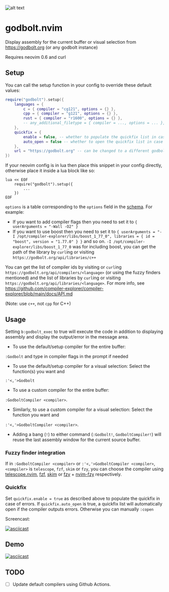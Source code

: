 ![alt text](https://user-images.githubusercontent.com/36493671/143468676-089f623f-f913-4af6-bc78-dbfaa1e92c69.png)


# godbolt.nvim

Display assembly for the current buffer or visual selection from https://godbolt.org (or any godbolt instance)

Requires neovim 0.6 and curl

## Setup
You can call the setup function in your config to override these default values:

```lua
require("godbolt").setup({
    languages = {
        c = { compiler = "cg121", options = {} },
        cpp = { compiler = "g121", options = {} },
        rust = { compiler = "r1600", options = {} },
        -- any_additional_filetype = { compiler = ..., options = ... },
    },
    quickfix = {
        enable = false, -- whether to populate the quickfix list in case of errors
        auto_open = false -- whether to open the quickfix list in case of errors
    },
    url = "https://godbolt.org" -- can be changed to a different godbolt instance
})
```

If your neovim config is in lua then place this snippet in your config directly, otherwise place it inside a lua block like so:
```vim
lua << EOF
    require("godbolt").setup({
        ...
    })
EOF
```

`options` is a table corresponding to the `options` field in the [schema](https://github.com/compiler-explorer/compiler-explorer/blob/main/docs/API.md#post-apicompilercompiler-idcompile---perform-a-compilation). For example:

 - If you want to add compiler flags then you need to set it to `{ userArguments = "-Wall -O2" }`
 - If you want to use boost then you need to set it to `{ userArguments = "-I /opt/compiler-explorer/libs/boost_1_77_0", libraries = { id = "boost", version = "1.77.0" } }` and so on. `-I /opt/compiler-explorer/libs/boost_1_77_0` was for including boost, you can get the path of the library by `curl`ing or visiting `https://godbolt.org/api/libraries/c++`

You can get the list of compiler ids by visiting or `curl`ing `https://godbolt.org/api/compilers/<language>` (or using the fuzzy finders mentioned) and the list of libraries by `curl`ing or visiting `https://godbolt.org/api/libraries/<language>`. For more info, see https://github.com/compiler-explorer/compiler-explorer/blob/main/docs/API.md

(Note: use `c++`, not `cpp` for C++)


## Usage

  Setting `b:godbolt_exec` to true will execute the code in addition to displaying assembly and display the output/error in the message area.

 - To use the default/setup compiler for the entire buffer:

  `:Godbolt` and type in compiler flags in the prompt if needed
 - To use the default/setup compiler for a visual selection: Select the function(s) you want and

  `:'<,'>Godbolt`
 - To use a custom compiler for the entire buffer:

  `:GodboltCompiler <compiler>`.

 - Similarly, to use a custom compiler for a visual selection: Select the function you want and

  `:'<,'>GodboltCompiler <compiler>`.

 - Adding a bang (`!`) to either command (`:Godbolt!`, `GodboltCompiler!`) will reuse the last assembly window for the current source buffer.

### Fuzzy finder integration

If in `:GodboltCompiler <compiler>` or `:'<,'>GodboltCompiler <compiler>`, `<compiler>` is `telescope`, `fzf`, `skim` or `fzy`, you can choose the compiler using [telescope.nvim](https://github.com/nvim-telescope/telescope.nvim), [fzf](https://github.com/junegunn/fzf), [skim](https://github.com/lotabout/skim) or [fzy](https://github.com/jhawthorn/fzy) + [nvim-fzy](https://github.com/mfussenegger/nvim-fzy) respectively.

### Quickfix
Set `quickfix.enable = true` as described above to populate the quickfix in case of errors.
If `quickfix.auto_open` is true, a quickfix list will automatically open if the compiler outputs errors. Otherwise you can manually `:copen`

Screencast:

[![asciicast](https://asciinema.org/a/ChS7h6JM2vrco2Y71tVKb4tg3.svg)](https://asciinema.org/a/ChS7h6JM2vrco2Y71tVKb4tg3)

## Demo
[![asciicast](https://asciinema.org/a/451832.svg)](https://asciinema.org/a/451832)

## TODO
 - [ ] Update default compilers using Github Actions.
